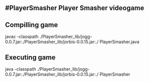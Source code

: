 #PlayerSmasher
Player Smasher videogame
------------------------

Compilling game
---------------

javac -classpath ./PlayerSmasher_lib/jogg-0.0.7.jar:./PlayerSmasher_lib/jorbis-0.0.15.jar:./ PlayerSmasher.java

Executing game
--------------

java -classpath ./PlayerSmasher_lib/jogg-0.0.7.jar:./PlayerSmasher_lib/jorbis-0.0.15.jar:./ PlayerSmasher
